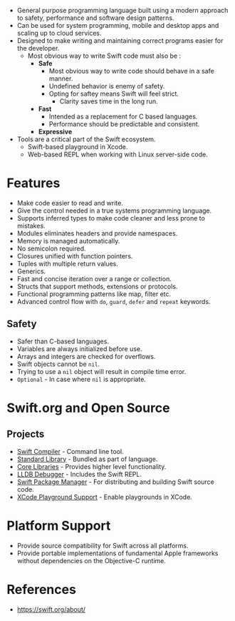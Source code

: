 * General purpose programming language built using a modern approach to safety, performance and software design patterns.
* Can be used for system programming, mobile and desktop apps and scaling up to cloud services.
* Designed to make writing and maintaining correct programs easier for the developer.
	* Most obvious way to write Swift code must also be :
		* __Safe__
			* Most obvious way to write code should behave in a safe manner.
			* Undefined behavior is enemy of safety.
			* Opting for saftey means Swift will feel strict.
				* Clarity saves time in the long run.
		* __Fast__
			* Intended as a replacement for C based languages.
			* Performance should be predictable and consistent.
		* __Expressive__
* Tools are a critical part of the Swift ecosystem.
	* Swift-based playground in Xcode.
	* Web-based REPL when working with Linux server-side code.
# Features
* Make code easier to read and write.
* Give the control needed in a true systems programming language.
* Supports inferred types to make code cleaner and less prone to mistakes.
* Modules eliminates headers and provide namespaces.
* Memory is managed automatically.
* No semicolon required.
* Closures unified with function pointers.
* Tuples with multiple return values.
* Generics.
* Fast and concise iteration over a range or collection.
* Structs that support methods, extensions or protocols.
* Functional programming patterns like map, filter etc.
* Advanced control flow with `do`, `guard`, `defer` and `repeat` keywords.
## Safety
* Safer than C-based languages.
* Variables are always initialized before use.
* Arrays and integers are checked for overflows.
* Swift objects cannot be `nil`.
* Trying to use a `nil` object will result in compile time error.
* `Optional` - In case where `nil` is appropriate.
# Swift.org and Open Source
## Projects
* [Swift Compiler](https://swift.org/compiler-stdlib/) - Command line tool.
* [Standard Library](https://swift.org/compiler-stdlib/) - Bundled as part of language.
* [Core Libraries](https://swift.org/core-libraries/) - Provides higher level functionality.
* [LLDB Debugger](https://swift.org/lldb/) - Includes the Swift REPL.
* [Swift Package Manager](https://swift.org/package-manager/) - For distributing and building Swift source code.
* [XCode Playground Support](https://swift.org/lldb/#xcode-playground-support) - Enable playgrounds in XCode.
# Platform Support
* Provide source compatibility for Swift across all platforms.
* Provide portable implementations of fundamental Apple frameworks without dependencies on the Objective-C runtime.
# References
* https://swift.org/about/
